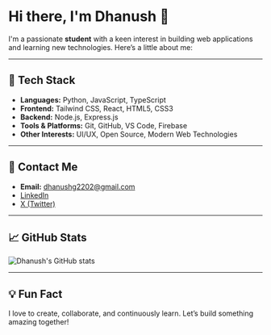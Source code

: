 # Hi there, I'm Dhanush 👋

I'm a passionate **student** with a keen interest in building web applications and learning new technologies. Here’s a little about me:

---

## 🚀 Tech Stack

- **Languages:** Python, JavaScript, TypeScript
- **Frontend:** Tailwind CSS, React, HTML5, CSS3
- **Backend:** Node.js, Express.js
- **Tools & Platforms:** Git, GitHub, VS Code, Firebase
- **Other Interests:** UI/UX, Open Source, Modern Web Technologies

---

## 📧 Contact Me

- **Email:** dhanushg2202@gmail.com  
- [LinkedIn](https://www.linkedin.com/in/dhanushg22/)  
- [X (Twitter)](https://x.com/dhanushg_)

---

## 📈 GitHub Stats

![Dhanush's GitHub stats](https://github-readme-stats.vercel.app/api?username=DHANUSH-G01&show_icons=true&theme=radical)

---

## 💡 Fun Fact

I love to create, collaborate, and continuously learn. Let’s build something amazing together!
